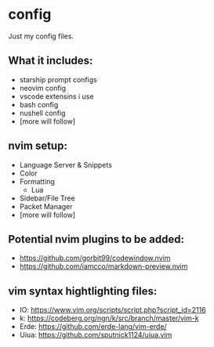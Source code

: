 # config

Just my config files.

## What it includes:

- starship prompt configs
- neovim config
- vscode extensins i use
- bash config
- nushell config
- [more will follow]

## nvim setup:

- Language Server & Snippets
- Color
- Formatting
  - Lua
- Sidebar/File Tree
- Packet Manager
- [more will follow]

## Potential nvim plugins to be added:

- https://github.com/gorbit99/codewindow.nvim
- https://github.com/iamcco/markdown-preview.nvim

## vim syntax hightlighting files:

- IO: https://www.vim.org/scripts/script.php?script_id=2116
- k: https://codeberg.org/ngn/k/src/branch/master/vim-k
- Erde: https://github.com/erde-lang/vim-erde/
- Uiua: https://github.com/sputnick1124/uiua.vim
